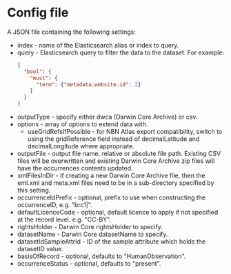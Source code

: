 # Config file 

A JSON file containing the following settings:

* index - name of the Elasticsearch alias or index to query.
* query - Elasticsearch query to filter the data to the dataset. For example: 
  ```json
  {
    "bool": {
      "must": {
        "term": {"metadata.website.id": 2}
      }
    }
  }
  ```
* outputType - specify either dwca (Darwin Core Archive) or csv.
* options - array of options to extend data with.
  * useGridRefsIfPossible - for NBN Atlas export compatibility, switch to using the gridReference
    field instead of decimalLatitude and decimalLongitude where appropriate.
* outputFile - output file name, relative or absolute file path. Existing CSV files will be 
  overwritten and existing Darwin Core Archive zip files will have the occurrences contents
  updated.
* xmlFilesInDir - if creating a new Darwin Core Archive file, then the eml.xml and meta.xml files 
  need to be in a sub-directory specified by this setting.
* occurrenceIdPrefix - optional, prefix to use when constructing the occurrenceID, e.g. "brc1|".
* defaultLicenceCode - optional, default licence to apply if not specified at the record level. 
  e.g. "CC-BY".
* rightsHolder - Darwin Core rightsHolder to specify.
* datasetName - Darwin Core datasetName to specify.
* datasetIdSampleAttrId - ID of the sample attribute which holds the datasetID value.
* basisOfRecord - optional, defaults to "HumanObservation".
* occurrenceStatus - optional, defaults to "present".